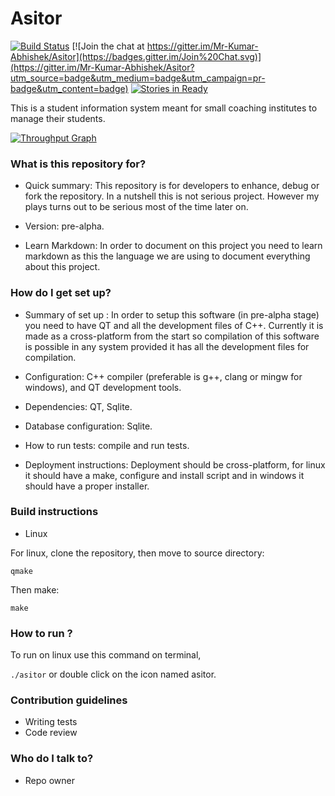 # Asitor #

[![Build Status](https://travis-ci.org/Mr-Kumar-Abhishek/Asitor.svg?branch=master)](https://travis-ci.org/Mr-Kumar-Abhishek/Asitor) [![Join the chat at https://gitter.im/Mr-Kumar-Abhishek/Asitor](https://badges.gitter.im/Join%20Chat.svg)](https://gitter.im/Mr-Kumar-Abhishek/Asitor?utm_source=badge&utm_medium=badge&utm_campaign=pr-badge&utm_content=badge) [![Stories in Ready](https://badge.waffle.io/Mr-Kumar-Abhishek/Asitor.png?label=ready&title=Ready)](https://waffle.io/Mr-Kumar-Abhishek/Asitor)

This is a student information system meant for small coaching institutes to manage their students.

[![Throughput Graph](https://graphs.waffle.io/Mr-Kumar-Abhishek/Asitor/throughput.svg)](https://waffle.io/Mr-Kumar-Abhishek/Asitor/metrics) 

### What is this repository for? ###

* Quick summary: This repository is for developers to enhance, debug or fork the repository. In a nutshell this is not serious project. However my plays turns out to be serious most of the time later on.

* Version: pre-alpha.

* Learn Markdown: In order to document on this project you need to learn markdown as this the language we are using to document everything about this project.

### How do I get set up? ###

* Summary of set up : In order to setup this software (in pre-alpha stage) you need to have QT and all the development files of C++. Currently it is made as a cross-platform from the start so compilation of this software is possible in any system provided it has all the development files for compilation.

* Configuration: C++ compiler (preferable is g++, clang or mingw for windows), and QT development tools. 
* Dependencies: QT, Sqlite.
* Database configuration: Sqlite.
* How to run tests: compile and run tests.
* Deployment instructions: Deployment should be cross-platform, for linux it should have a make, configure and install script and in windows it should have a proper installer.

### Build instructions

* Linux

For linux, clone the repository, then move to source directory:

```
qmake
```

Then make:

```
make
```

### How to run ?

To run on linux use this command on terminal,

`./asitor` or double click on the icon named asitor.

### Contribution guidelines ###

* Writing tests
* Code review

### Who do I talk to? ###

* Repo owner
